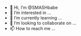 - 👋 Hi, I’m @SMASHbabe
- 👀 I’m interested in ...
- 🌱 I’m currently learning ...
- 💞️ I’m looking to collaborate on ...
- 📫 How to reach me ...

<!---
SMASHbabe/SMASHbabe is a ✨ special ✨ repository because its `README.md` (this file) appears on your GitHub profile.
You can click the Preview link to take a look at your changes.
--->
